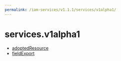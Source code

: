 ```yaml
---
permalink: /iam-services/v1.1.1/services/v1alpha1/
---
```


# services.v1alpha1



* [adoptedResource](adoptedResource.md)
* [fieldExport](fieldExport.md)